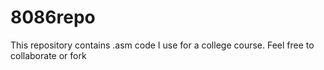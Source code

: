 # 8086repo
This repository contains .asm code I use for a college course.
Feel free to collaborate or fork
